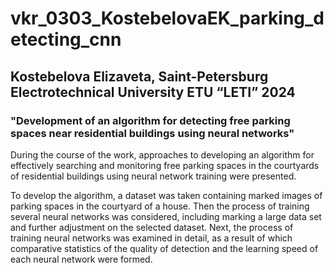 # vkr_0303_KostebelovaEK_parking_detecting_cnn
## Kostebelova Elizaveta, Saint-Petersburg Electrotechnical University ETU “LETI” 2024
### "Development of an algorithm for detecting free parking spaces near residential buildings using neural networks"
During the course of the work, approaches to developing an algorithm for effectively searching and monitoring free parking spaces in the courtyards of residential buildings using neural network training were presented.


To develop the algorithm, a dataset was taken containing marked images of parking spaces in the courtyard of a house. Then the process of training several neural networks was considered, including marking a large data set and further adjustment on the selected dataset. Next, the process of training neural networks was examined in detail, as a result of which comparative statistics of the quality of detection and the learning speed of each neural network were formed.
